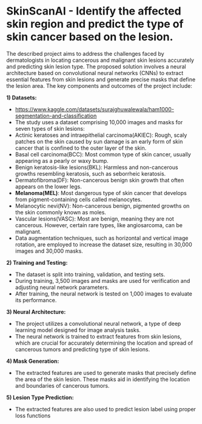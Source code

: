 # SkinScanAI - Identify the affected skin region and predict the type of skin cancer based on the lesion.

The described project aims to address the challenges faced by dermatologists in locating cancerous and malignant skin lesions accurately and predicting skin lesion type. The proposed solution involves a neural architecture based on convolutional neural networks (CNNs) to extract essential features from skin lesions and generate precise masks that define the lesion area. The key components and outcomes of the project include:

**1) Datasets:**
* https://www.kaggle.com/datasets/surajghuwalewala/ham1000-segmentation-and-classification
* The study uses a dataset comprising 10,000 images and masks for seven types of skin lesions:
* Actinic keratoses and intraepithelial carcinoma(AKIEC):  Rough, scaly patches on the skin caused by sun damage is an early form of skin 
                                                                   cancer that is confined to the outer layer of the skin.
* Basal cell carcinoma(BCC): Most common type of skin cancer, usually appearing as a pearly or waxy bump. 
* Benign keratosis-like lesions(BKL): Harmless and non-cancerous growths resembling keratosis, such as seborrheic keratosis.  
* Dermatofibroma(DF): Non-cancerous benign skin growth that often appears on the lower legs.
* **Melanoma(MEL)**: Most dangerous type of skin cancer that develops from pigment-containing cells called melanocytes. 
* Melanocytic nevi(NV): Non-cancerous benign, pigmented growths on the skin commonly known as moles. 
* Vascular lesions(VASC): Most are benign, meaning they are not cancerous. However, certain rare types, like angiosarcoma, can be malignant.
* Data augmentation techniques, such as horizontal and vertical image rotation, are employed to increase the dataset size, resulting in 30,000 images 
  and 30,000 masks.

**2) Training and Testing:**
* The dataset is split into training, validation, and testing sets.
* During training, 3,500 images and masks are used for verification and adjusting neural network parameters.
* After training, the neural network is tested on 1,000 images to evaluate its performance.

**3) Neural Architecture:**
* The project utilizes a convolutional neural network, a type of deep learning model designed for image analysis tasks.
* The neural network is trained to extract features from skin lesions, which are crucial for accurately determining the location and spread of cancerous tumors and predicting type of skin lesions.

**4) Mask Generation:**
* The extracted features are used to generate masks that precisely define the area of the skin lesion. These masks aid in identifying the location 
  and boundaries of cancerous tumors.
  
**5) Lesion Type Prediction:**
* The extracted features are also used to predict lesion label using proper loss functions
